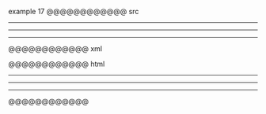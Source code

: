 example 17
@@@@@@@@@@@@ src
 ***
  ***
   ***
@@@@@@@@@@@@ xml
<?xml version="1.0" encoding="UTF-8"?>
<!DOCTYPE document SYSTEM "CommonMark.dtd">
<document xmlns="http://commonmark.org/xml/1.0">
  <thematic_break />
  <thematic_break />
  <thematic_break />
</document>
@@@@@@@@@@@@ html
<hr />
<hr />
<hr />
@@@@@@@@@@@@
